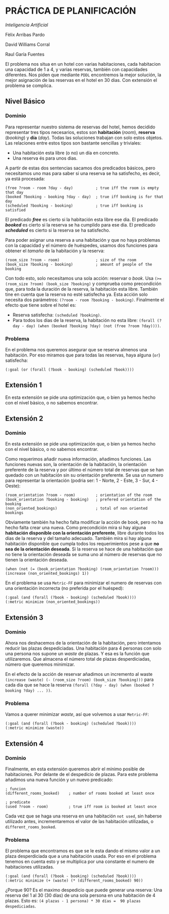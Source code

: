 # PRÁCTICA DE PLANIFICACIÓN

*Inteligencia Artificial*

Fèlix Arribas Pardo

David Williams Corral

Raul Garía Fuentes

El problema nos situa en un hotel con varias habitaciones, cada habitacion una capacidad de 1 a 4, y varias reservas, también con capacidades diferentes. Nos piden que mediante `PDDL` encontremos la mejor solución, la mejor asignación de las reservas en el hotel en 30 dias. Con extensión el problema se complica.

## Nivel Básico

### Dominio

Para representar nuestro sistema de reservas del hotel, hemos decidido representar tres tipos necesarios, estos son **habitación** (*room*), **reserva** (*booking*) y **día** (*day*). Todas las soluciones trabajan con solo estos objetos. Las relaciones entre estos tipos son bastante sencillas y triviales:

- Una habitación esta libre (o no) un día en concreto.
- Una reserva és para unos dias.

A partir de estas dos sentencias sacamos dos predicados básicos, pero necesitamos uno mas para saber si una reserva se ha satisfecho, es decir, ya está procesada:

```
(free ?room - room ?day - day)          ; true iff the room is empty that day
(booked ?booking - booking ?day - day)  ; true iff booking is for that day
(scheduled ?booking - booking)          ; true iff booking is satisfied
```

El predicado ***free*** es cierto si la habitación esta libre ese dia. El predicado ***booked*** es cierto si la reserva se ha cumplido para ese dia. El predicado ***scheduled*** es cierto si la reserva se ha satisfecho.

Para poder asignar una reserva a una habitación y que no haya problemas con la capacidad y el número de huéspedes, usamos dos funciones para obtener el *tamaño* de la habitación y la reserva:

```
(room_size ?room - room)                ; size of the room
(book_size ?booking - booking)          ; amount of people of the booking
```

Con todo esto, solo necesitamos una sola acción: reservar o *book*. Usa `(>= (room_size ?room) (book_size ?booking)` y comprueba como precondición que, para toda la duración de la reserva, la habitación esta libre. También tine en cuenta que la reserva no esté satisfecha ya. Esta acción solo necesita dos parámetros: `(?room - room ?booking - booking)`. Finalmente el efecto que tiene sobre el hotel es:

- Reserva satisfecha: `(scheduled ?booking)`.
- Para todos los dias de la reserva, la habitación no esta libre: `(forall (?day - day) (when (booked ?booking ?day) (not (free ?room ?day))))`.

### Problema

En el problema nos queremos asegurar que se reserva almenos una habitación. Por eso miramos que para todas las reservas, haya alguna (`or`) satisfecha:

```
(:goal (or (forall (?book - booking) (scheduled ?book))))
```

## Extensión 1

En esta extensión se pide una optimización que, o bien ya hemos hecho con el nivel bàsico, o no sabemos encontrar.

## Extensión 2

### Dominio

En esta extensión se pide una optimización que, o bien ya hemos hecho con el nivel bàsico, o no sabemos encontrar.

Como requerimos añadir nueva información, añadimos funciones. Las funciones nuevas son, la orientación de la habitación, la orientación preferente de la reserva y por último el número total de reservas que se han quedado con un habitación sin su orientación preferente. Se usa un numero para representar la orientación (podria ser: 1 - Norte, 2 - Este, 3 - Sur, 4 - Oeste):

```
(room_orientation ?room - room)         ; orientation of the room
(book_orientation ?booking - booking)   ; prefered orientation of the booking
(non_oriented_bookings)                 ; total of non oriented bookings
```

Obviamente también ha hecho falta modificar la acción de book, pero no ha hecho falta crear una nueva. Como precondición mira si hay alguna **habitación disponible con la orientación preferente**, libre durante todos los días de la reserva y del tamaño adecuado. También mira si hay alguna habitación disponible que cumpla todos los requerimientos pese a que **no sea de la orientación deseada**. Si la reserva se hace de una habitación que no tiene la orientación deseada se suma uno al número de reservas que no tienen la orientación deseada.

```
(when (not (= (book_orientation ?booking) (room_orientation ?room))) (increase (non_oriented_bookings) 1))
```

En el problema se usa `Metric-FF` para minimizar el numero de reservas con una orientación incorrecta (no preferida por el huésped):

```
(:goal (and (forall (?book - booking) (scheduled ?book))))
(:metric minimize (non_oriented_bookings))
```

## Extensión 3

### Dominio

Ahora nos deshacemos de la orientación de la habitación, pero intentamos reducir las plazas despediciadas. Una habitación para 4 personas con solo una persona nos supone un *waste* de plazas. Y esa es la función que utilizaremos. Que almacena el número total de plazas desperdiciadas, número que queremos minimizar.

En el efecto de la acción de reservar añadimos un incremento al waste `(increase (waste) (- (room_size ?room) (book_size ?booking)))` para cada dia que se hace la reserva `(forall (?day - day) (when (booked ?booking ?day) ... ))`.

### Problema

Vamos a querer minimizar *waste*, así que volvemos a usar `Metric-FF`:

```
(:goal (and (forall (?book - booking) (scheduled ?book))))
(:metric minimize (waste))
```


## Extensión 4

### Dominio

Finalmente, en esta extensión queremos abrir el mínimo posible de habitaciones. Por delante de el despedicio de plazas. Para este problema añadimos una nueva función y un nuevo predicado:

```
; funcion
(different_rooms_booked)    ; number of rooms booked at least once

; predicate
(used ?room - room)         ; true iff room is booked at least once
```

Cada vez que se haga una reserva en una habitación `not used`, sin haberse utilizado antes, incrementaremos el valor de las habitación utilizadas, o `different_rooms_booked`.

### Problema

El problema que encontramos es que se le esta dando el mismo valor a un plaza desperdiciada que a una habitación usada. Por eso en el problema tenemos en cuenta esto y se multiplica por una constante el numero de habitaciones utilizadas.

```
(:goal (and (forall (?book - booking) (scheduled ?book))))
(:metric minimize (+ (waste) (* (different_rooms_booked) 90))
```

¿Porque 90? Es el maximo despedicio que puede generar una reserva: Una reserva del 1 al 30 (30 días) de una sola persona en una habitación de 4 plazas. Esto es: `(4 plazas - 1 persona) * 30 días =  90 plazas despediciadas`. 



